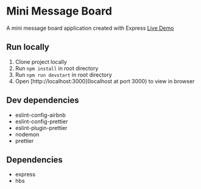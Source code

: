 # Mini Message Board

A mini message board application created with Express
[Live Demo](https://blooming-earth-34594.herokuapp.com/)

## Run locally

1. Clone project locally
2. Run `npm install` in root directory
3. Run `npm run devstart` in root directory
4. Open [http://localhost:3000](localhost at port 3000) to view in browser

## Dev dependencies

- eslint-config-airbnb
- eslint-config-prettier
- eslint-plugin-prettier
- nodemon
- prettier

## Dependencies

- express
- hbs




